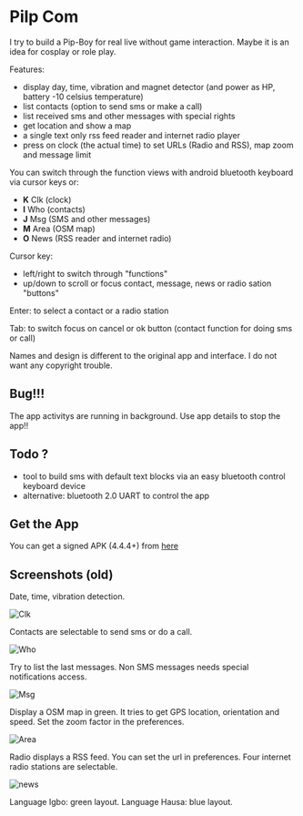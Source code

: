 # Pilp Com

I try to build a Pip-Boy for real live without game interaction. Maybe it 
is an idea for cosplay or role play.

Features:

- display day, time, vibration and magnet detector (and power as HP, battery -10 celsius temperature)
- list contacts (option to send sms or make a call)
- list received sms and other messages with special rights
- get location and show a map
- a single text only rss feed reader and internet radio player
- press on clock (the actual time) to set URLs (Radio and RSS), map zoom and message limit

You can switch through the function views with android bluetooth keyboard via cursor keys or:

- **K** Clk (clock)
- **I** Who (contacts)
- **J** Msg (SMS and other messages)
- **M** Area (OSM map)
- **O** News (RSS reader and internet radio)

Cursor key:

- left/right to switch through "functions"
- up/down to scroll or focus contact, message, news or radio sation "buttons"

Enter: to select a contact or a radio station

Tab: to switch focus on cancel or ok button (contact function for doing sms or call)

Names and design is different to the original app and interface. I do not want any copyright trouble.

## Bug!!!

The app activitys are running in background. Use app details to stop the app!!

## Todo ?

- tool to build sms with default text blocks via an easy bluetooth control keyboard device
- alternative: bluetooth 2.0 UART to control the app

## Get the App

You can get a signed APK (4.4.4+) from [here](https://raw.githubusercontent.com/no-go/PilpCom/master/app/release/de.digisocken.pilp_com.apk)

## Screenshots (old)

Date, time, vibration detection.

![Clk](img/clk.jpg)

Contacts are selectable to send sms or do a call.

![Who](img/who.jpg)

Try to list the last messages. Non SMS messages needs special notifications access.

![Msg](img/msg.jpg)

Display a OSM map in green. It tries to get GPS location, orientation and speed. Set the zoom factor in the preferences.

![Area](img/area.jpg)

Radio displays a RSS feed. You can set the url in preferences. Four internet radio stations are selectable.

![news](img/news.jpg)

Language Igbo: green layout.
Language Hausa: blue layout.
